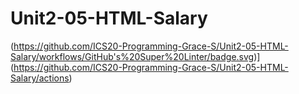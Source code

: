 # Unit2-05-HTML-Salary
(https://github.com/ICS20-Programming-Grace-S/Unit2-05-HTML-Salary/workflows/GitHub's%20Super%20Linter/badge.svg)](https://github.com/ICS20-Programming-Grace-S/Unit2-05-HTML-Salary/actions)